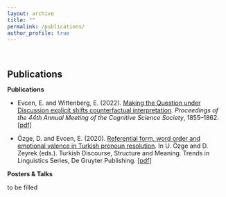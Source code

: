 ```yaml
---
layout: archive
title: ""
permalink: /publications/
author_profile: true
---
```


<h1 id="publications"></h1>

<h2 style="margin: 60px 0px 10px;">Publications</h2>

**Publications** 

- Evcen, E. and Wittenberg, E. (2022). [Making the Question under Discussion explicit shifts counterfactual interpretation](https://escholarship.org/uc/item/43z0w42j). *Proceedings of the 44th Annual Meeting of the Cognitive Science Society*, 1855–1862. [\[pdf\]](https://ebruevcen.github.io/assets/files/EvcenWittenberg2022.pdf)

- Özge, D. and Evcen, E. (2020). [Referential form, word order and emotional valence in Turkish pronoun resolution](https://www.degruyter.com/document/doi/10.1515/9783110686654-007/html). In U. Özge and D. Zeyrek (eds.). Turkish Discourse, Structure and Meaning. Trends in Linguistics Series, De Gruyter Publishing. [\[pdf\]](https://ebruevcen.github.io/assets/files/OzgeEvcen2020.pdf)


**Posters & Talks**

to be filled